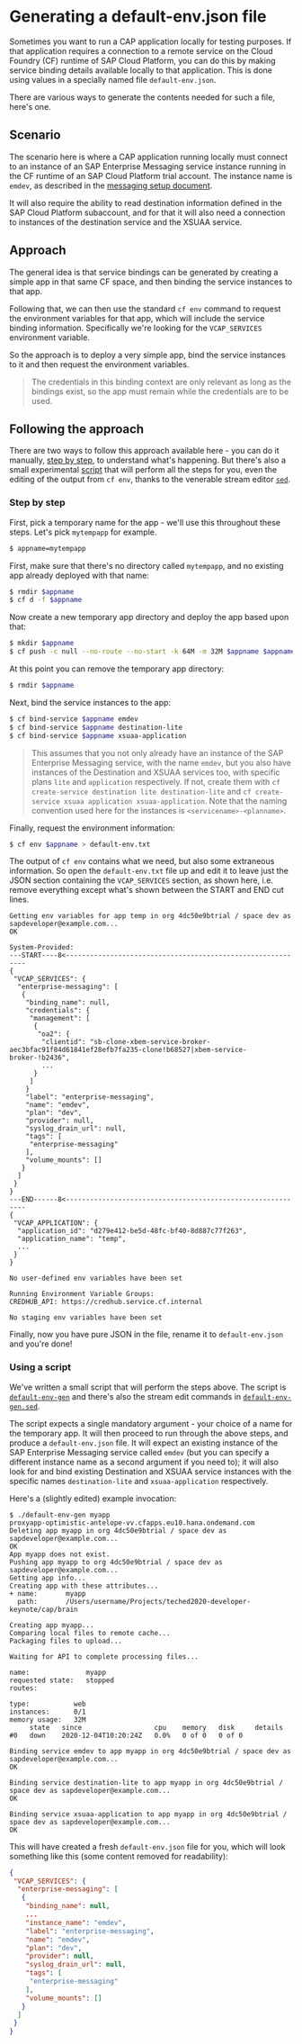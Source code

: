 # Generating a default-env.json file

Sometimes you want to run a CAP application locally for testing purposes. If that application requires a connection to a remote service on the Cloud Foundry (CF) runtime of SAP Cloud Platform, you can do this by making service binding details available locally to that application. This is done using values in a specially named file `default-env.json`.

There are various ways to generate the contents needed for such a file, here's one.

## Scenario

The scenario here is where a CAP application running locally must connect to an instance of an SAP Enterprise Messaging service instance running in the CF runtime of an SAP Cloud Platform trial account. The instance name is `emdev`, as described in the [messaging setup document](../../messaging-setup.md).

It will also require the ability to read destination information defined in the SAP Cloud Platform subaccount, and for that it will also need a connection to instances of the destination service and the XSUAA service.

## Approach

The general idea is that service bindings can be generated by creating a simple app in that same CF space, and then binding the service instances to that app.

Following that, we can then use the standard `cf env` command to request the environment variables for that app, which will include the service binding information. Specifically we're looking for the `VCAP_SERVICES` environment variable.

So the approach is to deploy a very simple app, bind the service instances to it and then request the environment variables.

> The credentials in this binding context are only relevant as long as the bindings exist, so the app must remain while the credentials are to be used.

## Following the approach

There are two ways to follow this approach available here - you can do it manually, [step by step](#step-by-step), to understand what's happening. But there's also a small experimental [script](#using-a-script) that will perform all the steps for you, even the editing of the output from `cf env`, thanks to the venerable stream editor [`sed`](https://www.gnu.org/software/sed/manual/sed.html).

### Step by step

First, pick a temporary name for the app - we'll use this throughout these steps. Let's pick `mytempapp` for example.

```sh
$ appname=mytempapp
```

First, make sure that there's no directory called `mytempapp`, and no existing app already deployed with that name:

```sh
$ rmdir $appname
$ cf d -f $appname
```

Now create a new temporary app directory and deploy the app based upon that:

```sh
$ mkdir $appname
$ cf push -c null --no-route --no-start -k 64M -m 32M $appname $appname
```

At this point you can remove the temporary app directory:

```sh
$ rmdir $appname
```
Next, bind the service instances to the app:

```sh
$ cf bind-service $appname emdev
$ cf bind-service $appname destination-lite
$ cf bind-service $appname xsuaa-application
```

> This assumes that you not only already have an instance of the SAP Enterprise Messaging service, with the name `emdev`, but you also have instances of the Destination and XSUAA services too, with specific plans `lite` and `application` respectively. If not, create them with `cf create-service destination lite destination-lite` and `cf create-service xsuaa application xsuaa-application`. Note that the naming convention used here for the instances is `<servicename>-<planname>`.

Finally, request the environment information:

```sh
$ cf env $appname > default-env.txt
```

The output of `cf env` contains what we need, but also some extraneous information. So open the `default-env.txt` file up and edit it to leave just the JSON section containing the `VCAP_SERVICES` section, as shown here, i.e. remove everything except what's shown between the START and END cut lines.

```
Getting env variables for app temp in org 4dc50e9btrial / space dev as sapdeveloper@example.com...
OK

System-Provided:
---START----8<------------------------------------------------------------
{
 "VCAP_SERVICES": {
  "enterprise-messaging": [
   {
    "binding_name": null,
    "credentials": {
     "management": [
      {
       "oa2": {
        "clientid": "sb-clone-xbem-service-broker-aec3bfac91f84d61841ef28efb7fa235-clone!b68527|xbem-service-broker-!b2436",
        ...
      }
     ]
    }
    "label": "enterprise-messaging",
    "name": "emdev",
    "plan": "dev",
    "provider": null,
    "syslog_drain_url": null,
    "tags": [
     "enterprise-messaging"
    ],
    "volume_mounts": []
   }
  ]
 }
}
---END------8<------------------------------------------------------------
{
 "VCAP_APPLICATION": {
  "application_id": "d279e412-be5d-48fc-bf40-8d887c77f263",
  "application_name": "temp",
  ...
 }
}

No user-defined env variables have been set

Running Environment Variable Groups:
CREDHUB_API: https://credhub.service.cf.internal

No staging env variables have been set

```

Finally, now you have pure JSON in the file, rename it to `default-env.json` and you're done!

### Using a script

We've written a small script that will perform the steps above. The script is [`default-env-gen`](default-env-gen) and there's also the stream edit commands in [`default-env-gen.sed`](default-env-gen.sed).

The script expects a single mandatory argument - your choice of a name for the temporary app. It will then proceed to run through the above steps, and produce a `default-env.json` file. It will expect an existing instance of the SAP Enterprise Messaging service called `emdev` (but you can specify a different instance name as a second argument if you need to); it will also look for and bind existing Destination and XSUAA service instances with the specific names `destination-lite` and `xsuaa-application` respectively.

Here's a (slightly edited) example invocation:

```
$ ./default-env-gen myapp
proxyapp-optimistic-antelope-vv.cfapps.eu10.hana.ondemand.com
Deleting app myapp in org 4dc50e9btrial / space dev as sapdeveloper@example.com...
OK
App myapp does not exist.
Pushing app myapp to org 4dc50e9btrial / space dev as sapdeveloper@example.com...
Getting app info...
Creating app with these attributes...
+ name:       myapp
  path:       /Users/username/Projects/teched2020-developer-keynote/cap/brain

Creating app myapp...
Comparing local files to remote cache...
Packaging files to upload...

Waiting for API to complete processing files...

name:              myapp
requested state:   stopped
routes:

type:           web
instances:      0/1
memory usage:   32M
     state   since                  cpu    memory   disk     details
#0   down    2020-12-04T10:20:24Z   0.0%   0 of 0   0 of 0

Binding service emdev to app myapp in org 4dc50e9btrial / space dev as sapdeveloper@example.com...
OK

Binding service destination-lite to app myapp in org 4dc50e9btrial / space dev as sapdeveloper@example.com...
OK

Binding service xsuaa-application to app myapp in org 4dc50e9btrial / space dev as sapdeveloper@example.com...
OK
```

This will have created a fresh `default-env.json` file for you, which will look something like this (some content removed for readability):

```json
{
 "VCAP_SERVICES": {
  "enterprise-messaging": [
   {
    "binding_name": null,
    ...
    "instance_name": "emdev",
    "label": "enterprise-messaging",
    "name": "emdev",
    "plan": "dev",
    "provider": null,
    "syslog_drain_url": null,
    "tags": [
     "enterprise-messaging"
    ],
    "volume_mounts": []
   }
  ]
 }
}
```

